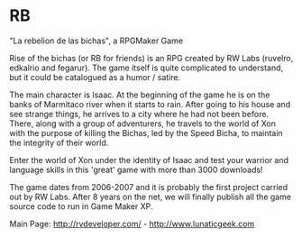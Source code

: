 # RB
"La rebelion de las bichas", a RPGMaker Game

Rise of the bichas (or RB for friends) is an RPG created by RW Labs (ruvelro, edkalrio and fegarur). The game itself is quite complicated to understand, but it could be catalogued as a humor / satire.

The main character is Isaac. At the beginning of the game he is on the banks of Marmitaco river when it starts to rain. After going to his house and see strange things, he arrives to a city where he had not been before. There, along with a group of adventurers, he travels to the world of Xon with the purpose of killing the Bichas, led by the Speed Bicha, to maintain the integrity of their world.

Enter the world of Xon under the identity of Isaac and test your warrior and language skills in this 'great' game with more than 3000 downloads!

The game dates from 2006-2007 and it is probably the first project carried out by RW Labs. After 8 years on the net, we will finally publish all the game source code to run in Game Maker XP.

Main Page: http://rvdeveloper.com/ - http://www.lunaticgeek.com
